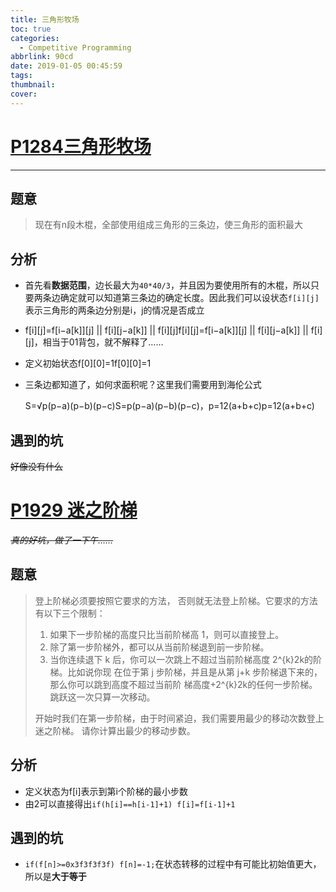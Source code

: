 ```yaml
---
title: 三角形牧场
toc: true
categories:
  - Competitive Programming
abbrlink: 90cd
date: 2019-01-05 00:45:59
tags:
thumbnail:
cover:
---
```


# [P1284三角形牧场](https://www.luogu.org/problemnew/show/P1284)

------

## 题意

> 现在有n段木棍，全部使用组成三角形的三条边，使三角形的面积最大

## 分析

- 首先看**数据范围**，边长最大为`40*40/3`，并且因为要使用所有的木棍，所以只要两条边确定就可以知道第三条边的确定长度。因此我们可以设状态`f[i][j]`表示三角形的两条边分别是i，j的情况是否成立

- f[i][j]=f[i−a[k]][j] || f[i][j−a[k]] || f[i][j]f[i][j]=f[i−a[k]][j] || f[i][j−a[k]] || f[i][j]，相当于01背包，就不解释了……

- 定义初始状态f[0][0]=1f[0][0]=1

- 三条边都知道了，如何求面积呢？这里我们需要用到海伦公式

  S=√p(p−a)(p−b)(p−c)S=p(p−a)(p−b)(p−c)，p=12(a+b+c)p=12(a+b+c)

## 遇到的坑

~~好像没有什么~~



# [P1929 迷之阶梯](https://www.luogu.org/problemnew/show/P1929)

*~~真的好坑，做了一下午……~~*

## 题意

> 登上阶梯必须要按照它要求的方法， 否则就无法登上阶梯。它要求的方法有以下三个限制：
>
> 1. 如果下一步阶梯的高度只比当前阶梯高 1，则可以直接登上。
> 2. 除了第一步阶梯外，都可以从当前阶梯退到前一步阶梯。
> 3. 当你连续退下 k 后，你可以一次跳上不超过当前阶梯高度 2^{k}2k的阶梯。比如说你现 在位于第 j 步阶梯，并且是从第 j+k 步阶梯退下来的，那么你可以跳到高度不超过当前阶 梯高度+2^{k}2k的任何一步阶梯。跳跃这一次只算一次移动。
>
> 开始时我们在第一步阶梯，由于时间紧迫，我们需要用最少的移动次数登上迷之阶梯。 请你计算出最少的移动步数。

## 分析

- 定义状态为f[i]表示到第i个阶梯的最小步数
- 由2可以直接得出`if(h[i]==h[i-1]+1) f[i]=f[i-1]+1`

## 遇到的坑

- `if(f[n]>=0x3f3f3f3f) f[n]=-1;`在状态转移的过程中有可能比初始值更大，所以是**大于等于**